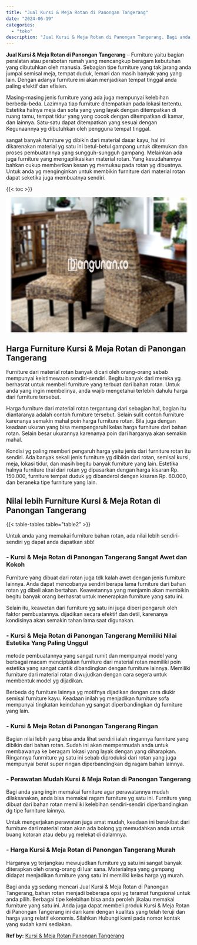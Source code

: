 ```yaml
---
title: "Jual Kursi & Meja Rotan di Panongan Tangerang"
date: "2024-06-19"
categories: 
  - "toko"
description: "Jual Kursi & Meja Rotan di Panongan Tangerang. Bagi anda yg sedang mencari Jual Kursi & Meja Rotan di Panongan Tangerang, bahan rotan menjadi beberapa opsi y..."
---
```


**Jual Kursi & Meja Rotan di Panongan Tangerang** – Furniture yaitu bagian peralatan atau perabotan rumah yang mencangkup beragam kebutuhan yang dibutuhkan oleh manusia. Sebagian tipe furniture yang tak jarang anda jumpai semisal meja, tempat duduk, lemari dan masih banyak yang yang lain. Dengan adanya furniture ini akan menjadikan tempat tinggal anda paling efektif dan efisien.

Masing-masing jenis furniture yang ada juga mempunyai kelebihan berbeda-beda. Lazimnya tiap furniture ditempatkan pada lokasi tertentu. Estetika halnya meja dan sofa yang yang layak dengan ditempatkan di ruang tamu, tempat tidur yang yang cocok dengan ditempatkan di kamar, dan lainnya. Satu-satu dapat ditempatkan yang sesuai dengan Kegunaannya yg dibutuhkan oleh pengguna tempat tinggal.

sangat banyak furniture yg dibikin dari material dasar kayu, hal ini dikarenakan material yg satu ini betul-betul gampang untuk ditemukan dan proses pembuatannya yang sungguh-sungguh gampang. Melainkan ada juga furniture yang mengaplikasikan material rotan. Yang kesudahannya bahkan cukup memberikan kesan yg memukau pada rotan yg dibuatnya. Untuk anda yg menginginkan untuk membikin furniture dari material rotan dapat seketika juga membuatnya sendiri.

{{< toc >}}

![Jual Kursi & Meja Rotan di Panongan Tangerang](/images/kursi-meja-rotan-murah01.png)

## Harga Furniture Kursi & Meja Rotan di Panongan Tangerang

Furniture dari material rotan banyak dicari oleh orang-orang sebab mempunyai keistimewaan sendiri-sendiri. Begitu banyak dari mereka yg berhasrat untuk membeli furniture yang terbuat dari bahan rotan. Untuk anda yang ingin membelinya, anda wajib mengetahui terlebih dahulu harga dari furniture tersebut.

Harga furniture dari material rotan tergantung dari sebagian hal, bagian itu diantaranya adalah contoh furniture tersebut. Selain sulit contoh furniture karenanya semakin mahal poin harga furniture rotan. Bila juga dengan keadaan ukuran yang bisa mempengaruhi kelas harga furniture dari bahan rotan. Selain besar ukurannya karenanya poin dari harganya akan semakin mahal.

Kondisi yg paling memberi pengaruh harga yaitu jenis dari furniture rotan itu sendiri. Ada banyak sekali jenis furniture yg dibikin dari rotan, semisal kursi, meja, lokasi tidur, dan masih begitu banyak furniture yang lain. Estetika halnya furniture tirai dari rotan yg dipasarkan dengan harga kisaran Rp. 150.000, furniture tempat duduk yg dibanderol dengan kisaran Rp. 60.000, dan beraneka tipe furniture yang lain.

## Nilai lebih Furniture Kursi & Meja Rotan di Panongan Tangerang

{{< table-tables table="table2" >}}

Untuk anda yang memakai furniture bahan rotan, ada nilai lebih sendiri-sendiri yg dapat anda dapatkan sbb!

### \- Kursi & Meja Rotan di Panongan Tangerang Sangat Awet dan Kokoh

Furniture yang dibuat dari rotan juga tdk kalah awet dengan jenis furniture lainnya. Anda dapat mencobanya sendiri berapa lama furniture dari bahan rotan yg dibeli akan bertahan. Keawetannya yang menjamin akan membikin begitu banyak orang berhasrat untuk menerapkan furniture yang satu ini.

Selain itu, keawetan dari furniture yg satu ini juga diberi pengaruh oleh faktor pembuatannya. dijadikan secara efektif dan detil, karenanya kondisinya akan semakin tahan lama saat digunakan.

### \- Kursi & Meja Rotan di Panongan Tangerang Memiliki Nilai Estetika Yang Paling Unggul

metode pembuatannya yang sangat rumit dan mempunyai model yang berbagai macam menciptakan furniture dari material rotan memiliki poin estetika yang sangat cantik dibandingkan dengan furniture lainnya. Memiliki furniture dari material rotan diwujudkan dengan cara segera untuk membentuk model yg dijadikan.

Berbeda dg furniture lainnya yg motifnya dijadikan dengan cara diukir semisal furniture kayu. Keadaan inilah yg menjadikan furniture sofa mempunyai tingkatan keindahan yg sangat diperbandingkan dg furniture yang lain.

### \- Kursi & Meja Rotan di Panongan Tangerang Ringan

Bagian nilai lebih yang bisa anda lihat sendiri ialah ringannya furniture yang dibikin dari bahan rotan. Sudah ini akan mempermudah anda untuk membawanya ke beragam lokasi yang layak dengan yang diharapkan. Ringannya funrniture yg satu ini sebab diproduksi dari rotan yang juga mempunyai berat super ringan diperbandingkan dg ragam bahan lainnya.

### \- Perawatan Mudah Kursi & Meja Rotan di Panongan Tangerang

Bagi anda yang ingin memakai furniture agar perawatannya mudah dilaksanakan, anda bisa memakai ragam furniture yg satu ini. Furniture yang dibuat dari bahan rotan memiliki kelebihan sendiri-sendiri diperbandingkan dg tipe furniture lainnya.

Untuk mengerjakan perawatan juga amat mudah, keadaan ini berakibat dari furniture dari material rotan akan ada bolong yg memudahkan anda untuk buang kotoran atau debu yg melekat di dalamnya.

### \- Harga Kursi & Meja Rotan di Panongan Tangerang Murah

Harganya yg terjangkau mewujudkan furniture yg satu ini sangat banyak diterapkan oleh orang-orang di luar sana. Materialnya yang gampang didapat menjadikan furniture yang satu ini memiliki kelas harga yg murah.

Bagi anda yg sedang mencari Jual Kursi & Meja Rotan di Panongan Tangerang, bahan rotan menjadi beberapa opsi yg teramat fungsional untuk anda pilih. Berbagai tipe kelebihan bisa anda peroleh jikalau memakai furniture yang satu ini. Anda juga dapat membeli produk Kursi & Meja Rotan di Panongan Tangerang ini dari kami dengan kualitas yang telah teruji dan harga yang relatif ekonomis. Silahkan Hubungi kami pada nomor kontak yang sudah kami sediakan.

**Ref by:** [Kursi & Meja Rotan Panongan Tangerang](https://id.wikipedia.org/wiki/Kursi)
